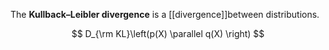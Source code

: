The **Kullback–Leibler divergence** is a [[divergence]]between distributions.

$$
D_{\rm KL}\left(p(X) \parallel q(X)  \right)
$$